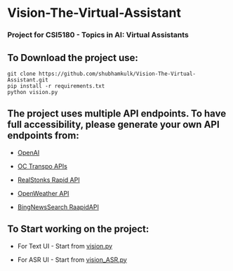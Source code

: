 # Vision-The-Virtual-Assistant
### Project for CSI5180 - Topics in AI: Virtual Assistants

## To Download the project use:
```
git clone https://github.com/shubhamkulk/Vision-The-Virtual-Assistant.git
pip install -r requirements.txt
python vision.py
```

## The project uses multiple API endpoints. To have full accessibility, please generate your own API endpoints from:

  - [OpenAI](https://platform.openai.com/docs/api-reference)
  
  - [OC Transpo APIs](https://www.octranspo.com/en/plan-your-trip/travel-tools/developers/dev-doc)
  
  - [RealStonks Rapid API](https://rapidapi.com/amansharma2910/api/realstonks)
  
  - [OpenWeather API](https://openweathermap.org/api/one-call-3)
  
  - [BingNewsSearch RaapidAPI](https://rapidapi.com/microsoft-azure-org-microsoft-cognitive-services/api/bing-news-search1)

## To Start working on the project:

- For Text UI - Start from [vision.py](Brain/vision.py)

- For ASR UI - Start from [vision_ASR.py](Brain/vision_ASR.py)

